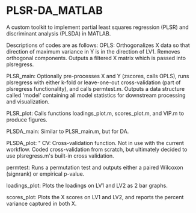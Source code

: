 # PLSR-DA_MATLAB
A custom toolkit to implement partial least squares regression (PLSR) and discriminant analysis (PLSDA) in MATLAB.

Descriptions of codes are as follows:
OPLS: Orthogonalizes X data so that direction of maximum variance in Y is in the direction of LV1. Removes orthogonal components. Outputs a filtered X matrix which is passed into plsregress.

PLSR_main: Optionally pre-processes X and Y (zscores, calls OPLS), runs plsregress with either k-fold or leave-one-out cross-validation (part of plsregress functionality), and calls permtest.m. Outputs a data structure called 'model' containing all model statistics for downstream processing and visualization.

PLSR_plot: Calls functions loadings_plot.m, scores_plot.m, and VIP.m to produce figures.

PLSDA_main: Similar to PLSR_main.m, but for DA.

PLSDA_plot: "
CV: Cross-validation function. Not in use with the current workflow. Coded cross-validation from scratch, but ultimately decided to use plsregress.m's built-in cross validation.

permtest: Runs a permutation test and outputs either a paired Wilcoxon (signrank) or empirical p-value.

loadings_plot: Plots the loadings on LV1 and LV2 as 2 bar graphs.

scores_plot: Plots the X scores on LV1 and LV2, and reports the percent variance captured in both X.
